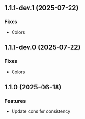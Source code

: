 ## 1.1.1-dev.1 (2025-07-22)

### Fixes

- Colors

## 1.1.1-dev.0 (2025-07-22)

### Fixes

- Colors

## 1.1.0 (2025-06-18)

### Features

- Update icons for consistency
